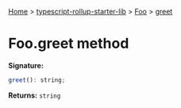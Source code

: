 [Home](./index) &gt; [typescript-rollup-starter-lib](./typescript-rollup-starter-lib.md) &gt; [Foo](./typescript-rollup-starter-lib.foo.md) &gt; [greet](./typescript-rollup-starter-lib.foo.greet.md)

# Foo.greet method


**Signature:**
```javascript
greet(): string;
```
**Returns:** `string`

